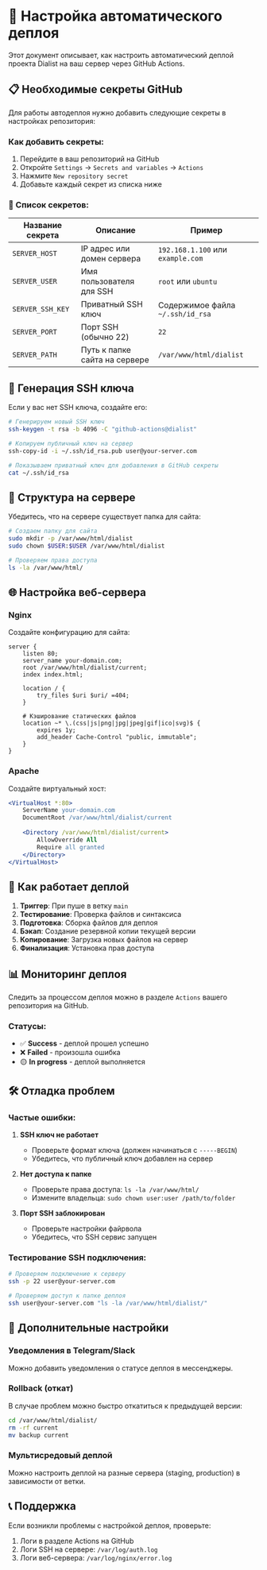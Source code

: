 # 🚀 Настройка автоматического деплоя

Этот документ описывает, как настроить автоматический деплой проекта Dialist на ваш сервер через GitHub Actions.

## 📋 Необходимые секреты GitHub

Для работы автодеплоя нужно добавить следующие секреты в настройках репозитория:

### Как добавить секреты:
1. Перейдите в ваш репозиторий на GitHub
2. Откройте `Settings` → `Secrets and variables` → `Actions`
3. Нажмите `New repository secret`
4. Добавьте каждый секрет из списка ниже

### 🔐 Список секретов:

| Название секрета | Описание | Пример |
|------------------|----------|---------|
| `SERVER_HOST` | IP адрес или домен сервера | `192.168.1.100` или `example.com` |
| `SERVER_USER` | Имя пользователя для SSH | `root` или `ubuntu` |
| `SERVER_SSH_KEY` | Приватный SSH ключ | Содержимое файла `~/.ssh/id_rsa` |
| `SERVER_PORT` | Порт SSH (обычно 22) | `22` |
| `SERVER_PATH` | Путь к папке сайта на сервере | `/var/www/html/dialist` |

## 🔑 Генерация SSH ключа

Если у вас нет SSH ключа, создайте его:

```bash
# Генерируем новый SSH ключ
ssh-keygen -t rsa -b 4096 -C "github-actions@dialist"

# Копируем публичный ключ на сервер
ssh-copy-id -i ~/.ssh/id_rsa.pub user@your-server.com

# Показываем приватный ключ для добавления в GitHub секреты
cat ~/.ssh/id_rsa
```

## 📁 Структура на сервере

Убедитесь, что на сервере существует папка для сайта:

```bash
# Создаем папку для сайта
sudo mkdir -p /var/www/html/dialist
sudo chown $USER:$USER /var/www/html/dialist

# Проверяем права доступа
ls -la /var/www/html/
```

## 🌐 Настройка веб-сервера

### Nginx
Создайте конфигурацию для сайта:

```nginx
server {
    listen 80;
    server_name your-domain.com;
    root /var/www/html/dialist/current;
    index index.html;

    location / {
        try_files $uri $uri/ =404;
    }

    # Кэширование статических файлов
    location ~* \.(css|js|png|jpg|jpeg|gif|ico|svg)$ {
        expires 1y;
        add_header Cache-Control "public, immutable";
    }
}
```

### Apache
Создайте виртуальный хост:

```apache
<VirtualHost *:80>
    ServerName your-domain.com
    DocumentRoot /var/www/html/dialist/current
    
    <Directory /var/www/html/dialist/current>
        AllowOverride All
        Require all granted
    </Directory>
</VirtualHost>
```

## 🔄 Как работает деплой

1. **Триггер**: При пуше в ветку `main`
2. **Тестирование**: Проверка файлов и синтаксиса
3. **Подготовка**: Сборка файлов для деплоя
4. **Бэкап**: Создание резервной копии текущей версии
5. **Копирование**: Загрузка новых файлов на сервер
6. **Финализация**: Установка прав доступа

## 📊 Мониторинг деплоя

Следить за процессом деплоя можно в разделе `Actions` вашего репозитория на GitHub.

### Статусы:
- ✅ **Success** - деплой прошел успешно
- ❌ **Failed** - произошла ошибка
- 🟡 **In progress** - деплой выполняется

## 🛠️ Отладка проблем

### Частые ошибки:

1. **SSH ключ не работает**
   - Проверьте формат ключа (должен начинаться с `-----BEGIN`)
   - Убедитесь, что публичный ключ добавлен на сервер

2. **Нет доступа к папке**
   - Проверьте права доступа: `ls -la /var/www/html/`
   - Измените владельца: `sudo chown user:user /path/to/folder`

3. **Порт SSH заблокирован**
   - Проверьте настройки файрвола
   - Убедитесь, что SSH сервис запущен

### Тестирование SSH подключения:

```bash
# Проверяем подключение к серверу
ssh -p 22 user@your-server.com

# Проверяем доступ к папке деплоя
ssh user@your-server.com "ls -la /var/www/html/dialist/"
```

## 🔧 Дополнительные настройки

### Уведомления в Telegram/Slack
Можно добавить уведомления о статусе деплоя в мессенджеры.

### Rollback (откат)
В случае проблем можно быстро откатиться к предыдущей версии:

```bash
cd /var/www/html/dialist/
rm -rf current
mv backup current
```

### Мультисредовый деплой
Можно настроить деплой на разные сервера (staging, production) в зависимости от ветки.

## 📞 Поддержка

Если возникли проблемы с настройкой деплоя, проверьте:
1. Логи в разделе Actions на GitHub
2. Логи SSH на сервере: `/var/log/auth.log`
3. Логи веб-сервера: `/var/log/nginx/error.log`